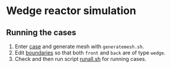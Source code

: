 # Wedge reactor simulation

## Running the cases

1. Enter [case](case/) and generate mesh with `generatemesh.sh`.
1. Edit [boundaries](case/constant/polyMesh/boundary) so that both `front` and `back` are of type `wedge`.
1. Check and then run script [runall.sh](runall.sh) for running cases.
